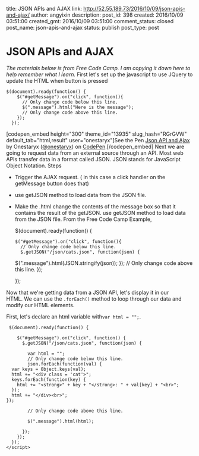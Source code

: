 title: JSON APIs and AJAX
link: http://52.55.189.73/2016/10/09/json-apis-and-ajax/
author: angyixin
description: 
post_id: 398
created: 2016/10/09 03:51:00
created_gmt: 2016/10/09 03:51:00
comment_status: closed
post_name: json-apis-and-ajax
status: publish
post_type: post

# JSON APIs and AJAX

_The materials below is from Free Code Camp. I am copying it down here to help remember what I learn._ First let's set up the javascript to use JQuery to update the HTML when button is pressed 
    
    
    $(document).ready(function() {
        $("#getMessage").on("click", function(){
          // Only change code below this line.
          $(".message").html("Here is the message");
          // Only change code above this line.
        });
      });

[codepen_embed height="300" theme_id="13935" slug_hash="RGrGVW" default_tab="html,result" user="onestaryx"]See the Pen [Json API and Ajax ](http://codepen.io/onestaryx/pen/RGrGVW/) by Onestaryx ([@onestaryx](http://codepen.io/onestaryx)) on [CodePen](http://codepen.io).[/codepen_embed] Next we are going to request data from an external source through an API. Most web APIs transfer data in a format called JSON. JSON stands for JavaScript Object Notation. Steps 

  * Trigger the AJAX request. ( in this case a click handler on the getMessage button does that)
  * use getJSON method to load data from the JSON file.
  * Make the .html change the contents of the message box so that it contains the result of the getJSON.
use getJSON method to load data from the JSON file. From the Free Code Camp Example, 
    
    
    $(document).ready(function() {
    
        $("#getMessage").on("click", function(){
          // Only change code below this line.
          $.getJSON("/json/cats.json", function(json) {
      $(".message").html(JSON.stringify(json));
    });
          // Only change code above this line.
        });
    
      });

Now that we're getting data from a JSON API, let's display it in our HTML. We can use the `.forEach()` method to loop through our data and modify our HTML elements. 

First, let's declare an html variable with`var html = "";`.
    
    
     $(document).ready(function() {
    
        $("#getMessage").on("click", function() {
          $.getJSON("/json/cats.json", function(json) {
    
            var html = "";
            // Only change code below this line.
            json.forEach(function(val) {
      var keys = Object.keys(val);
      html += "<div class = 'cat'>";
      keys.forEach(function(key) {
        html += "<strong>" + key + "</strong>: " + val[key] + "<br>";
      });
      html += "</div><br>";
    });    
            
            // Only change code above this line.
    
            $(".message").html(html);
    
          });
        });
      });
    </script>